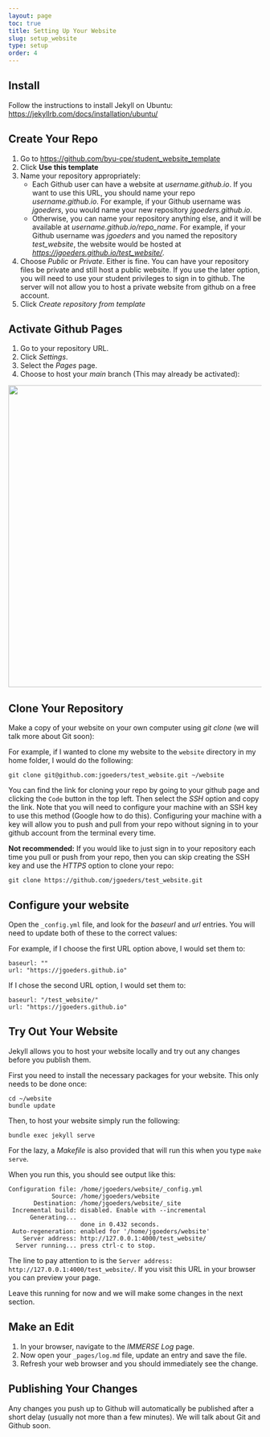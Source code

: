 ```yaml
---
layout: page
toc: true
title: Setting Up Your Website
slug: setup_website
type: setup
order: 4
---
```



## Install

Follow the instructions to install Jekyll on Ubuntu: <https://jekyllrb.com/docs/installation/ubuntu/>

## Create Your Repo

1. Go to <https://github.com/byu-cpe/student_website_template>
2. Click **Use this template**
3. Name your repository appropriately:
    * Each Github user can have a website at *username.github.io*.  If you want to use this URL, you should name your repo *username.github.io*.  For example, if your Github username was *jgoeders*, you would name your new repository *jgoeders.github.io*.
    * Otherwise, you can name your repository anything else, and it will be available at *username.github.io/repo_name*.  For example, if your Github username was *jgoeders* and you named the repository *test_website*, the website would be hosted at *https://jgoeders.github.io/test_website/*.
4. Choose *Public* or *Private*.  Either is fine.  You can have your repository files be private and still host a public website. If you use the later option, you will need to use your student privileges to sign in to github. The server will not allow you to host a private website from github on a free account. 
5. Click *Create repository from template*

## Activate Github Pages

1. Go to your repository URL.
2. Click *Settings*.
3. Select the *Pages* page.
4. Choose to host your *main* branch (This may already be activated):

<img src = "{% link media/student_website/github_pages.png %}" width="600">


## Clone Your Repository

Make a copy of your website on your own computer using *git clone* (we will talk more about Git soon):

 For example, if I wanted to clone my website to the `website` directory in my home folder, I would do the following:

```git clone git@github.com:jgoeders/test_website.git ~/website```
 
 You can find the link for cloning your repo by going to your github page and clicking the ```Code``` button in the top left. Then select the *SSH* option and copy the link. Note that you will need to configure your machine with an SSH key to use this method (Google how to do this). Configuring your machine with a key will allow you to push and pull from your repo without signing in to your github account from the terminal every time.

 **Not recommended:** If you would like to just sign in to your repository each time you pull or push from your repo, then you can skip creating the SSH key and use the *HTTPS* option to clone your repo:
 
 ```git clone https://github.com/jgoeders/test_website.git```

## Configure your website

Open the `_config.yml` file, and look for the *baseurl* and *url* entries.  You will need to update both of these to the correct values:

For example, if I choose the first URL option above, I would set them to:
```
baseurl: ""
url: "https://jgoeders.github.io"
```
If I chose the second URL option, I would set them to:
```
baseurl: "/test_website/"
url: "https://jgoeders.github.io"
```

## Try Out Your Website

Jekyll allows you to host your website locally and try out any changes before you publish them.  

First you need to install the necessary packages for your website.  This only needs to be done once:
```
cd ~/website
bundle update
```

Then, to host your website simply run the following:
```
bundle exec jekyll serve
```
For the lazy, a *Makefile* is also provided that will run this when you type `make serve`.

When you run this, you should see output like this:
```
Configuration file: /home/jgoeders/website/_config.yml
            Source: /home/jgoeders/website
       Destination: /home/jgoeders/website/_site
 Incremental build: disabled. Enable with --incremental
      Generating... 
                    done in 0.432 seconds.
 Auto-regeneration: enabled for '/home/jgoeders/website'
    Server address: http://127.0.0.1:4000/test_website/
  Server running... press ctrl-c to stop.
  ```

The line to pay attention to is the `Server address: http://127.0.0.1:4000/test_website/`.  If you visit this URL in your browser you can preview your page.

Leave this running for now and we will make some changes in the next section.


## Make an Edit

1. In your browser, navigate to the *IMMERSE Log* page.
2. Now open your `_pages/log.md` file, update an entry and save the file.
3. Refresh your web browser and you should immediately see the change.


## Publishing Your Changes

Any changes you push up to Github will automatically be published after a short delay (usually not more than a few minutes).  We will talk about Git and Github soon.